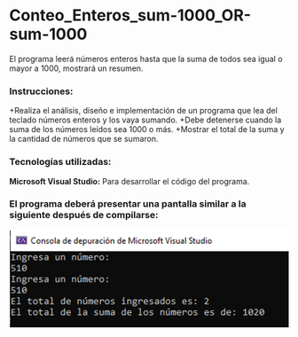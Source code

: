 # Conteo_Enteros_sum-1000_OR-sum-1000
El programa leerá números enteros hasta que la suma de todos sea igual o mayor a 1000, mostrará un resumen.

### Instrucciones: 
+Realiza el análisis, diseño e implementación de un programa que lea del teclado números enteros y los vaya sumando. 
+Debe detenerse cuando la suma de los números leídos sea 1000 o más.
+Mostrar el total de la suma y la cantidad de números que se sumaron.

### Tecnologías utilizadas: 
**Microsoft Visual Studio:** Para desarrollar el código del programa.

### El programa deberá presentar una pantalla similar a la siguiente después de compilarse:
![Demo](imagenes/Ejercicio3.6.PNG)
